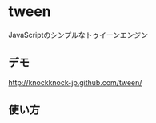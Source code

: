 tween
=====

JavaScriptのシンプルなトゥイーンエンジン

デモ
------
http://knockknock-jp.github.com/tween/

使い方
------
